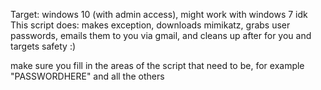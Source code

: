 Target: windows 10 (with admin access), might work with windows 7 idk
This script does: makes exception, downloads mimikatz, grabs user passwords,
emails them to you via gmail, and cleans up after for you and targets safety :)

make sure you fill in the areas of the script that need to be, 
for example "PASSWORDHERE" and all the others
